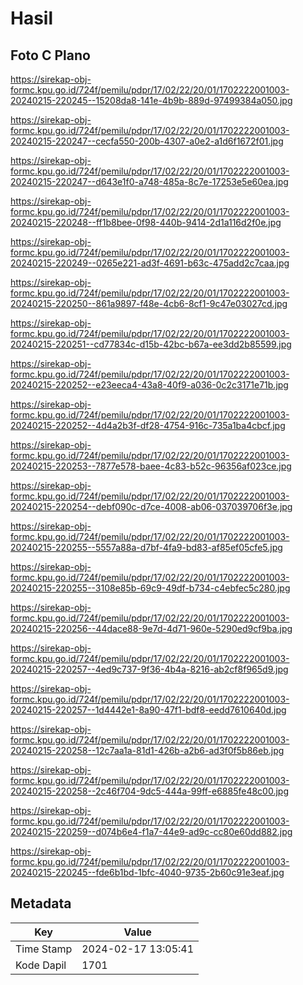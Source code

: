 # Hasil

## Foto C Plano

https://sirekap-obj-formc.kpu.go.id/724f/pemilu/pdpr/17/02/22/20/01/1702222001003-20240215-220245--15208da8-141e-4b9b-889d-97499384a050.jpg

https://sirekap-obj-formc.kpu.go.id/724f/pemilu/pdpr/17/02/22/20/01/1702222001003-20240215-220247--cecfa550-200b-4307-a0e2-a1d6f1672f01.jpg

https://sirekap-obj-formc.kpu.go.id/724f/pemilu/pdpr/17/02/22/20/01/1702222001003-20240215-220247--d643e1f0-a748-485a-8c7e-17253e5e60ea.jpg

https://sirekap-obj-formc.kpu.go.id/724f/pemilu/pdpr/17/02/22/20/01/1702222001003-20240215-220248--ff1b8bee-0f98-440b-9414-2d1a116d2f0e.jpg

https://sirekap-obj-formc.kpu.go.id/724f/pemilu/pdpr/17/02/22/20/01/1702222001003-20240215-220249--0265e221-ad3f-4691-b63c-475add2c7caa.jpg

https://sirekap-obj-formc.kpu.go.id/724f/pemilu/pdpr/17/02/22/20/01/1702222001003-20240215-220250--861a9897-f48e-4cb6-8cf1-9c47e03027cd.jpg

https://sirekap-obj-formc.kpu.go.id/724f/pemilu/pdpr/17/02/22/20/01/1702222001003-20240215-220251--cd77834c-d15b-42bc-b67a-ee3dd2b85599.jpg

https://sirekap-obj-formc.kpu.go.id/724f/pemilu/pdpr/17/02/22/20/01/1702222001003-20240215-220252--e23eeca4-43a8-40f9-a036-0c2c3171e71b.jpg

https://sirekap-obj-formc.kpu.go.id/724f/pemilu/pdpr/17/02/22/20/01/1702222001003-20240215-220252--4d4a2b3f-df28-4754-916c-735a1ba4cbcf.jpg

https://sirekap-obj-formc.kpu.go.id/724f/pemilu/pdpr/17/02/22/20/01/1702222001003-20240215-220253--7877e578-baee-4c83-b52c-96356af023ce.jpg

https://sirekap-obj-formc.kpu.go.id/724f/pemilu/pdpr/17/02/22/20/01/1702222001003-20240215-220254--debf090c-d7ce-4008-ab06-037039706f3e.jpg

https://sirekap-obj-formc.kpu.go.id/724f/pemilu/pdpr/17/02/22/20/01/1702222001003-20240215-220255--5557a88a-d7bf-4fa9-bd83-af85ef05cfe5.jpg

https://sirekap-obj-formc.kpu.go.id/724f/pemilu/pdpr/17/02/22/20/01/1702222001003-20240215-220255--3108e85b-69c9-49df-b734-c4ebfec5c280.jpg

https://sirekap-obj-formc.kpu.go.id/724f/pemilu/pdpr/17/02/22/20/01/1702222001003-20240215-220256--44dace88-9e7d-4d71-960e-5290ed9cf9ba.jpg

https://sirekap-obj-formc.kpu.go.id/724f/pemilu/pdpr/17/02/22/20/01/1702222001003-20240215-220257--4ed9c737-9f36-4b4a-8216-ab2cf8f965d9.jpg

https://sirekap-obj-formc.kpu.go.id/724f/pemilu/pdpr/17/02/22/20/01/1702222001003-20240215-220257--1d4442e1-8a90-47f1-bdf8-eedd7610640d.jpg

https://sirekap-obj-formc.kpu.go.id/724f/pemilu/pdpr/17/02/22/20/01/1702222001003-20240215-220258--12c7aa1a-81d1-426b-a2b6-ad3f0f5b86eb.jpg

https://sirekap-obj-formc.kpu.go.id/724f/pemilu/pdpr/17/02/22/20/01/1702222001003-20240215-220258--2c46f704-9dc5-444a-99ff-e6885fe48c00.jpg

https://sirekap-obj-formc.kpu.go.id/724f/pemilu/pdpr/17/02/22/20/01/1702222001003-20240215-220259--d074b6e4-f1a7-44e9-ad9c-cc80e60dd882.jpg

https://sirekap-obj-formc.kpu.go.id/724f/pemilu/pdpr/17/02/22/20/01/1702222001003-20240215-220245--fde6b1bd-1bfc-4040-9735-2b60c91e3eaf.jpg


## Metadata

| Key        | Value               |
| ---------- | ------------------- |
| Time Stamp | 2024-02-17 13:05:41 |
| Kode Dapil | 1701                |



